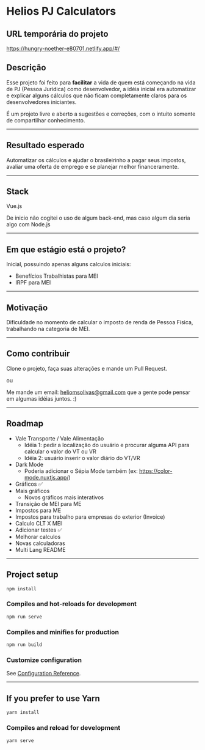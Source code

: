 # Helios PJ Calculators

## URL temporária do projeto

https://hungry-noether-e80701.netlify.app/#/

## Descrição

Esse projeto foi feito para **facilitar** a vida de quem está começando na vida de PJ (Pessoa Jurídica) como desenvolvedor, a idéia
inicial era automatizar e explicar alguns cálculos que não ficam completamente claros para os desenvolvedores iniciantes.


É um projeto livre e aberto a sugestões e correções, com o intuito somente de compartilhar conhecimento.

---------------------------------------
## Resultado esperado

Automatizar os cálculos e ajudar o brasileirinho a pagar seus impostos, avaliar uma oferta de emprego e se planejar melhor financeramente.

---------------------------------------
## Stack

Vue.js

De inicio não cogitei o uso de algum back-end, mas caso algum dia seria algo com Node.js

---------------------------------------
## Em que estágio está o projeto?

Inicial, possuindo apenas alguns calculos iniciais:

- Benefícios Trabalhistas para MEI
- IRPF para MEI

---------------------------------------

## Motivação

Dificuldade no momento de calcular o imposto de renda de Pessoa Física, trabalhando
na categoria de MEI.

---------------------------------------
## Como contribuir

Clone o projeto, faça suas alterações e mande um Pull Request.

ou

Me mande um email: heliomsolivas@gmail.com que a gente pode pensar em algumas idéias juntos. :)

---------------------------------------
## Roadmap

- Vale Transporte / Vale Alimentação
    - Idéia 1: pedir a localização do usuário e procurar alguma API
    para calcular o valor do VT ou VR
    - Idéia 2: usuário inserir o valor diário do VT/VR
- Dark Mode
    - Poderia adicionar o Sépia Mode também (ex: https://color-mode.nuxtjs.app/)
- Gráficos ✅
- Mais gráficos
    - Novos gráficos mais interativos
- Transição de MEI para ME
- Impostos para ME
- Impostos para trabalho para empresas do exterior (Invoice)
- Calculo CLT X MEI
- Adicionar testes ✅
- Melhorar calculos
- Novas calculadoras
- Multi Lang README

---------------------------------------
## Project setup
```
npm install
```

### Compiles and hot-reloads for development
```
npm run serve
```

### Compiles and minifies for production
```
npm run build
```

### Customize configuration
See [Configuration Reference](https://cli.vuejs.org/config/).

---

## If you prefer to use Yarn

```
yarn install

```

### Compiles and reload for development 
```
yarn serve
```